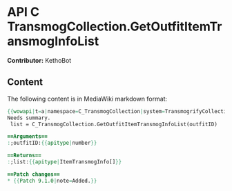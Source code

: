 # API C TransmogCollection.GetOutfitItemTransmogInfoList

**Contributor:** KethoBot

## Content

The following content is in MediaWiki markdown format:

```mediawiki
{{wowapi|t=a|namespace=C_TransmogCollection|system=TransmogrifyCollection}}
Needs summary.
 list = C_TransmogCollection.GetOutfitItemTransmogInfoList(outfitID)

==Arguments==
:;outfitID:{{apitype|number}}

==Returns==
:;list:{{apitype|ItemTransmogInfo[]}}

==Patch changes==
* {{Patch 9.1.0|note=Added.}}
```
